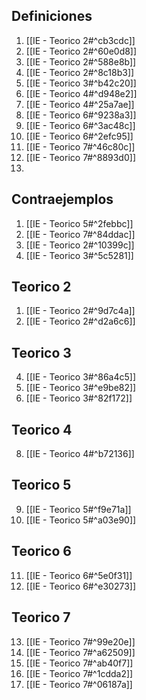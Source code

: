 ## Definiciones
1. [[IE - Teorico 2#^cb3cdc]]
2. [[IE - Teorico 2#^60e0d8]]
3. [[IE - Teorico 2#^588e8b]]
4. [[IE - Teorico 2#^8c18b3]]
5. [[IE - Teorico 3#^b42c20]]
6. [[IE - Teorico 4#^d948e2]]
7. [[IE - Teorico 4#^25a7ae]]
8. [[IE - Teorico 6#^9238a3]]
9. [[IE - Teorico 6#^3ac48c]]
10. [[IE - Teorico 6#^2efc95]]
11. [[IE - Teorico 7#^46c80c]]
12. [[IE - Teorico 7#^8893d0]]
13. 
## Contraejemplos
1. [[IE - Teorico 5#^2febbc]]
2. [[IE - Teorico 7#^84ddac]]
3. [[IE - Teorico 2#^10399c]]
4. [[IE - Teorico 3#^5c5281]]
## Teorico 2
1. [[IE - Teorico 2#^9d7c4a]]
2. [[IE - Teorico 2#^d2a6c6]]
## Teorico 3
4. [[IE - Teorico 3#^86a4c5]]
5. [[IE - Teorico 3#^e9be82]]
6. [[IE - Teorico 3#^82f172]]
## Teorico 4
8. [[IE - Teorico 4#^b72136]]
## Teorico 5
9. [[IE - Teorico 5#^f9e71a]]
10. [[IE - Teorico 5#^a03e90]]
## Teorico 6
11. [[IE - Teorico 6#^5e0f31]]
12. [[IE - Teorico 6#^e30273]]
## Teorico 7
13. [[IE - Teorico 7#^99e20e]]
14. [[IE - Teorico 7#^a62509]]
15. [[IE - Teorico 7#^ab40f7]]
16. [[IE - Teorico 7#^1cdda2]]
17. [[IE - Teorico 7#^06187a]]




